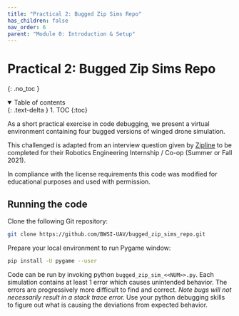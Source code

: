 ```yaml
---
title: "Practical 2: Bugged Zip Sims Repo"
has_children: false
nav_order: 6
parent: "Module 0: Introduction & Setup"
---
```


# Practical 2: Bugged Zip Sims Repo
{: .no_toc }

<details open markdown="block">
  <summary>
    Table of contents
  </summary>
  {: .text-delta }
1. TOC
{:toc}
</details>

As a short practical exercise in code debugging, we present a virtual environment containing four bugged versions of winged drone simulation.

This challenged is adapted from an interview question given by [Zipline](https://flyzipline.com/) to be completed for their Robotics Engineering Internship / Co-op (Summer or Fall 2021).

In compliance with the license requirements this code was modified for educational purposes and used with permission.

## Running the code
Clone the following Git repository:

```bash
git clone https://github.com/BWSI-UAV/bugged_zip_sims_repo.git
```

Prepare your local environment to run Pygame window:

```bash
pip install -U pygame --user
```

Code can be run by invoking python `bugged_zip_sim_<<NUM>>.py`. Each simulation contains at least 1 error which causes unintended behavior. The errors are progressively more difficult to find and correct. *Note bugs will not necessarily result in a stack trace error.* Use your python debugging skills to figure out what is causing the deviations from expected behavior.